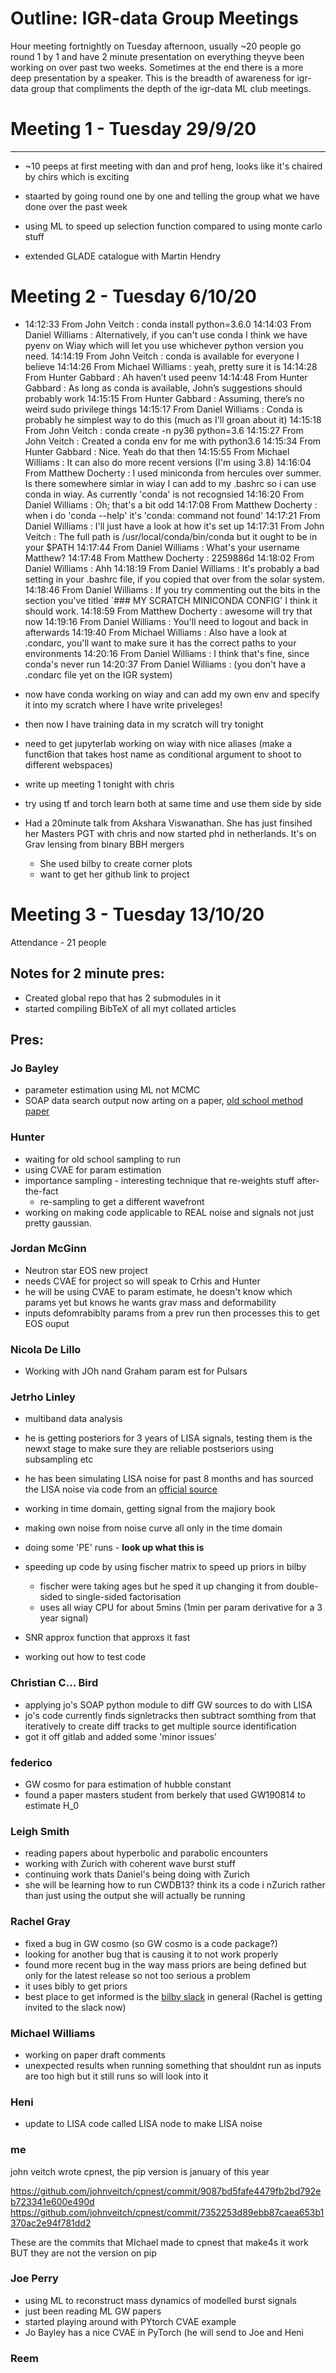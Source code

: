 # Outline: IGR-data Group Meetings

Hour meeting fortnightly on Tuesday afternoon, usually ~20 people go round 1 by 1 and have 2 minute presentation on everything theyve been working on over past two weeks. Sometimes at the end there is a more deep presentation by a speaker. This is the breadth of awareness for igr-data group that compliments the depth of the igr-data ML club meetings.

# Meeting 1 - Tuesday 29/9/20

---

- ~10 peeps at first meeting with dan and prof heng, looks like it's chaired by chirs which is exciting

- staarted by going round one by one and telling the group what we have done over the past week

- using ML to speed up selection function compared to using monte carlo stuff

- extended GLADE catalogue with Martin Hendry

# Meeting 2 - Tuesday 6/10/20

- 14:12:33 From John Veitch : conda install python=3.6.0
  14:14:03 From Daniel Williams : Alternatively, if you can't use conda I think we have pyenv on Wiay which will let you use whichever python version you need.
  14:14:19 From John Veitch : conda is available for everyone I believe
  14:14:26 From Michael Williams : yeah, pretty sure it is
  14:14:28 From Hunter Gabbard : Ah haven’t used peenv
  14:14:48 From Hunter Gabbard : As long as conda is available, John’s suggestions should probably work
  14:15:15 From Hunter Gabbard : Assuming, there’s no weird sudo privilege things
  14:15:17 From Daniel Williams : Conda is probably he simplest way to do this (much as I'll groan about it)
  14:15:18 From John Veitch : conda create -n py36 python=3.6
  14:15:27 From John Veitch : Created a conda env for me with python3.6
  14:15:34 From Hunter Gabbard : Nice. Yeah do that then
  14:15:55 From Michael Williams : It can also do more recent versions (I'm using 3.8)
  14:16:04 From Matthew Docherty : I used miniconda from hercules over summer. Is there somewhere simlar in wiay I can add to my .bashrc so i can use conda in wiay. As currently 'conda' is not recognsied
  14:16:20 From Daniel Williams : Oh; that's a bit odd
  14:17:08 From Matthew Docherty : when i do 'conda --help' it's 'conda: command not found'
  14:17:21 From Daniel Williams : I'll just have a look at how it's set up
  14:17:31 From John Veitch : The full path is /usr/local/conda/bin/conda but it ought to be in your \$PATH
  14:17:44 From Daniel Williams : What's your username Matthew?
  14:17:48 From Matthew Docherty : 2259886d
  14:18:02 From Daniel Williams : Ahh
  14:18:19 From Daniel Williams : It's probably a bad setting in your .bashrc file, if you copied that over from the solar system.
  14:18:46 From Daniel Williams : If you try commenting out the bits in the section you've titled `### MY SCRATCH MINICONDA CONFIG' I think it should work.
  14:18:59 From Matthew Docherty : awesome will try that now
  14:19:16 From Daniel Williams : You'll need to logout and back in afterwards
  14:19:40 From Michael Williams : Also have a look at .condarc, you'll want to make sure it has the correct paths to your environments
  14:20:16 From Daniel Williams : I think that's fine, since conda's never run
  14:20:37 From Daniel Williams : (you don't have a .condarc file yet on the IGR system)

- now have conda working on wiay and can add my own env and specify it into my scratch where I have write priveleges!
- then now I have training data in my scratch will try tonight
- need to get jupyterlab working on wiay with nice aliases (make a funct6ion that takes host name as conditional argument to shoot to different webspaces)
- write up meeting 1 tonight with chris

- try using tf and torch learn both at same time and use them side by side

- Had a 20minute talk from Akshara Viswanathan. She has just finsihed her Masters PGT with chris and now started phd in netherlands. It's on Grav lensing from binary BBH mergers
  - She used bilby to create corner plots
  - want to get her github link to project

# Meeting 3 - Tuesday 13/10/20

Attendance - 21 people

## Notes for 2 minute pres:

- Created global repo that has 2 submodules in it
- started compiling BibTeX of all myt collated articles

## Pres:

### Jo Bayley

- parameter estimation using ML not MCMC
- SOAP data search output now arting on a paper, [old school method paper](https://arxiv.org/abs/1903.12614)

### Hunter

- waiting for old school sampling to run
- using CVAE for param estimation
- importance sampling - interesting technique that re-weights stuff after-the-fact
  - re-sampling to get a different wavefront
- working on making code applicable to REAL noise and signals not just pretty gaussian.

### Jordan McGinn

- Neutron star EOS new project
- needs CVAE for project so will speak to Crhis and Hunter
- he will be using CVAE to param estimate, he doesn't know which params yet but knows he wants grav mass and deformability
- inputs defomrabiblty params from a prev run then processes this to get EOS ouput

### Nicola De Lillo

- Working with JOh nand Graham param est for Pulsars

### Jetrho Linley

- multiband data analysis
- he is getting posteriors for 3 years of LISA signals, testing them is the newxt stage to make sure they are reliable postseriors using subsampling etc
- he has been simulating LISA noise for past 8 months and has sourced the LISA noise via code from an [official source](https://arxiv.org/abs/1803.01944)
- working in time domain, getting signal from the majiory book
- making own noise from noise curve
  all only in the time domain
- doing some 'PE' runs - **look up what this is**
- speeding up code by using fischer matrix to speed up priors in bilby

  - fischer were taking ages but he sped it up changing it from double-sided to single-sided factorisation
  - uses all wiay CPU for about 5mins (1min per param derivative for a 3 year signal)

- SNR approx function that approxs it fast
- working out how to test code

### Christian C... Bird

- applying jo's SOAP python module to diff GW sources to do with LISA
- jo's code currently finds signletracks then subtract somthing from that iteratively to create diff tracks to get multiple source identification
- got it off gitlab and added some 'minor issues'

### federico

- GW cosmo for para estimation of hubble constant
- found a paper masters student from berkely that used GW190814 to estimate H_0

### Leigh Smith

- reading papers about hyperbolic and parabolic encounters
- working with Zurich with coherent wave burst stuff
- continuing work thats Daniel's being doing with Zurich
- she will be learning how to run CWDB13? think its a code i nZurich rather than just using the output she will actually be running

### Rachel Gray

- fixed a bug in GW cosmo (so GW cosmo is a code package?)
- looking for another bug that is causing it to not work properly
- found more recent bug in the way mass priors are being defined but only for the latest release so not too serious a problem
- it uses bibly to get priors
- best place to get informed is the [bilby slack](https://join.slack.com/t/bilby-code/shared_invite/zt-a6znzsjl-EHHmtIIE5p__tu9JfLzrzw) in general (Rachel is getting invited to the slack now)

### Michael Williams

- working on paper draft comments
- unexpected results when running something that shouldnt run as inputs are too high but it still runs so will look into it

### Heni

- update to LISA code called LISA node to make LISA noise

### me

john veitch wrote cpnest, the pip version is january of this year

https://github.com/johnveitch/cpnest/commit/9087bd5fafe4479fb2bd792eb723341e600e490d
https://github.com/johnveitch/cpnest/commit/7352253d89ebb87caea653b1370ac2e94f781dd2

These are the commits that MIchael made to cpnest that make4s it work BUT they are not the version on pip

### Joe Perry

- using ML to reconstruct mass dynamics of modelled burst signals
- just been reading ML GW papers
- started playing around with PYtorch CVAE example
- Jo Bayley has a nice CVAE in PyTorch (he will send to Joe and Heni

### Reem 